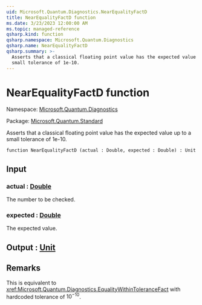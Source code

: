 ```yaml
---
uid: Microsoft.Quantum.Diagnostics.NearEqualityFactD
title: NearEqualityFactD function
ms.date: 3/23/2023 12:00:00 AM
ms.topic: managed-reference
qsharp.kind: function
qsharp.namespace: Microsoft.Quantum.Diagnostics
qsharp.name: NearEqualityFactD
qsharp.summary: >-
  Asserts that a classical floating point value has the expected value up to a
  small tolerance of 1e-10.
---
```


# NearEqualityFactD function

Namespace: [Microsoft.Quantum.Diagnostics](xref:Microsoft.Quantum.Diagnostics)

Package: [Microsoft.Quantum.Standard](https://nuget.org/packages/Microsoft.Quantum.Standard)


Asserts that a classical floating point value has the expected value up to asmall tolerance of 1e-10.

```qsharp
function NearEqualityFactD (actual : Double, expected : Double) : Unit
```


## Input

### actual : [Double](xref:microsoft.quantum.qsharp.valueliterals#double-literals)

The number to be checked.


### expected : [Double](xref:microsoft.quantum.qsharp.valueliterals#double-literals)

The expected value.



## Output : [Unit](xref:microsoft.quantum.qsharp.valueliterals#unit-literal)



## Remarks

This is equivalent to <xref:Microsoft.Quantum.Diagnostics.EqualityWithinToleranceFact> withhardcoded tolerance of $10^{-10}$.